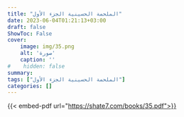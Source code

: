 ```yaml
---
title: "الملحمة الحسينية الجزء الأول"
date: 2023-06-04T01:21:13+03:00
draft: false
ShowToc: False
cover:
    image: img/35.png
    alt: 'صورة'
    caption: ''
#    hidden: false
summary: 
tags: ["الملحمة الحسينية الجزء الأول"]
categories: []
---
```

{{< embed-pdf url="https://shate7.com/books/35.pdf">}}


